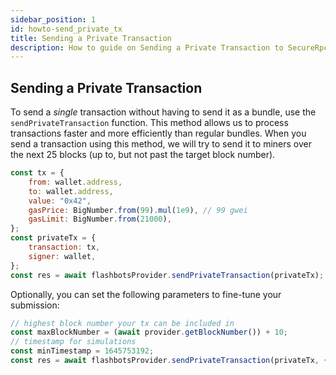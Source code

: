 ```yaml
---
sidebar_position: 1
id: howto-send_private_tx
title: Sending a Private Transaction
description: How to guide on Sending a Private Transaction to SecureRpc
---
```


## Sending a Private Transaction

To send a _single_ transaction without having to send it as a bundle, use the `sendPrivateTransaction` function. This method allows us to process transactions faster and more efficiently than regular bundles. When you send a transaction using this method, we will try to send it to miners over the next 25 blocks (up to, but not past the target block number).

```js
const tx = {
	from: wallet.address,
	to: wallet.address,
	value: "0x42",
	gasPrice: BigNumber.from(99).mul(1e9), // 99 gwei
	gasLimit: BigNumber.from(21000),
};
const privateTx = {
	transaction: tx,
	signer: wallet,
};
const res = await flashbotsProvider.sendPrivateTransaction(privateTx);
```

Optionally, you can set the following parameters to fine-tune your submission:

```js
// highest block number your tx can be included in
const maxBlockNumber = (await provider.getBlockNumber()) + 10;
// timestamp for simulations
const minTimestamp = 1645753192;
const res = await flashbotsProvider.sendPrivateTransaction(privateTx, { maxBlockNumber, minTimestamp });
```
